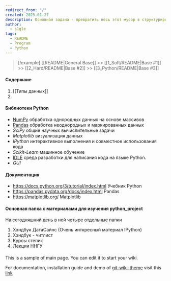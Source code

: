 ```yaml
---
redirect_from: "/"
created: 2025.01.27
description: Основная задача - превратить весь этот мусор в структурированную базу знаний
author:
  - s1gle
tags:
  - README
  - Program
  - Python
---
```

> [!example] [[README|General Base]] >> [[1_Soft/README|Base #1]] >> [[2_Hard/README|Base #2]] >> [[3_Python/README|Base #3]]

#### Содержаие
 1. [[Типы данных]]
 2. 

#### Библиотеки Python
- [NumPy](NumPy.md) обработка однородных данных на основе массивов
- [Pandas](Pandas.md) обработка неоднородных и маркированных данных
- _SciPy_ общие научных вычислительные задачи
- _Matplotlib_ визуализация данных
- _IPython_ интерактивное выполнения и совместное использования кода
- _Scikit-Learn_ машинное обучение
- [IDLE](IDLE.md) среда разработки для написания кода на языке Python. 
- *GUI*
#### Документация
- https://docs.python.org/3/tutorial/index.html Учебник Python
- https://pandas.pydata.org/docs/index.html Pandas
- https://matplotlib.org/ Matplotlib

#### Основная папка с материалами для изучения python_project
На сегодняшний день в ней четыре отдельные папки
1. Хэндбук ДатаСайнс  (Очень инткрeсный материал IPython)
2. Хэндбук - читлист
3. Курсы степик
4. Лекции ННГУ
#### 

This is a sample of main page. You can edit it to start your wiki.

For documentation, installation guide and demo of [git-wiki-theme](git-wiki-theme) visit this [link](http://drassil.github.io/git-wiki/)

